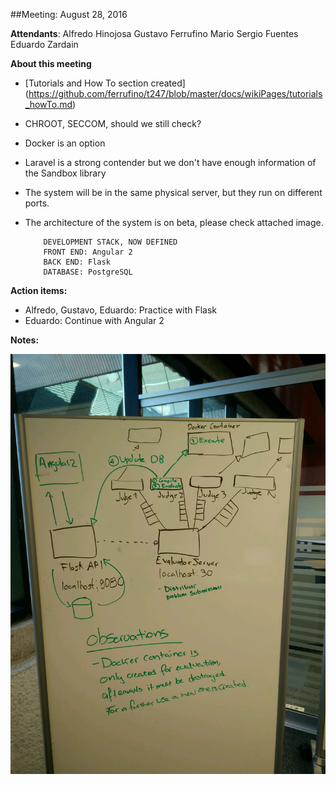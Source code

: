 ##Meeting: August 28, 2016

**Attendants**: 
     Alfredo Hinojosa               Gustavo Ferrufino
     Mario Sergio Fuentes           Eduardo Zardain
     
**About this meeting**

* [Tutorials and How To section created] (https://github.com/ferrufino/t247/blob/master/docs/wikiPages/tutorials_howTo.md)
* CHROOT, SECCOM, should we still check?
* Docker is an option
* Laravel is a strong contender but we don't have enough information of the Sandbox library
* The system will be in the same physical server, but they run on different ports.
* The architecture of the system is on beta, please check attached image.


          DEVELOPMENT STACK, NOW DEFINED
          FRONT END: Angular 2
          BACK END: Flask
          DATABASE: PostgreSQL


**Action items:**


* Alfredo, Gustavo, Eduardo: Practice with Flask
* Eduardo: Continue with Angular 2


**Notes:**

![](https://github.com/ferrufino/t247/blob/master/docs/img/SW-Arch.jpg?raw=true)

